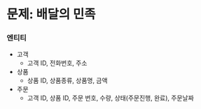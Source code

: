 # 문제: 배달의 민족
### 엔티티
- 고객
    - 고객 ID, 전화번호, 주소
- 상품
    - 상품 ID, 상품종류, 상품명, 금액
- 주문
    - 고객 ID, 상품 ID, 주문 번호, 수량, 상태(주문진행, 완료), 주문날짜


